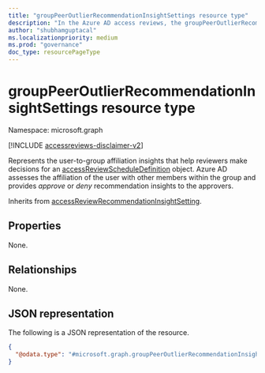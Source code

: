 ```yaml
---
title: "groupPeerOutlierRecommendationInsightSettings resource type"
description: "In the Azure AD access reviews, the groupPeerOutlierRecommendationInsightSettings represents the settings associated with user-to-group affiliation insights, and that is used to aid reviewers to make decisions."
author: "shubhamguptacal"
ms.localizationpriority: medium
ms.prod: "governance"
doc_type: resourcePageType
---
```


# groupPeerOutlierRecommendationInsightSettings resource type

Namespace: microsoft.graph

[!INCLUDE [accessreviews-disclaimer-v2](../../includes/accessreviews-disclaimer-v2.md)]

Represents the user-to-group affiliation insights that help reviewers make decisions for an [accessReviewScheduleDefinition](accessreviewscheduledefinition.md) object. Azure AD assesses the affiliation of the user with other members within the group and provides _approve_ or _deny_ recommendation insights to the approvers.

Inherits from [accessReviewRecommendationInsightSetting](accessReviewRecommendationInsightSetting.md).

## Properties
None.


## Relationships
None.

## JSON representation
The following is a JSON representation of the resource.
<!-- {
  "blockType": "resource",
  "@odata.type": "microsoft.graph.groupPeerOutlierRecommendationInsightSettings",
  "baseType": "microsoft.graph.accessReviewRecommendationInsightSetting"
}
-->
``` json
{
  "@odata.type": "#microsoft.graph.groupPeerOutlierRecommendationInsightSettings"
}
```

<!--
{
  "type": "#page.annotation",
  "description": "groupPeerOutlierRecommendationInsightSettings resource",
  "keywords": "",
  "section": "documentation",
  "tocPath": "",
  "suppressions": []
}
-->
